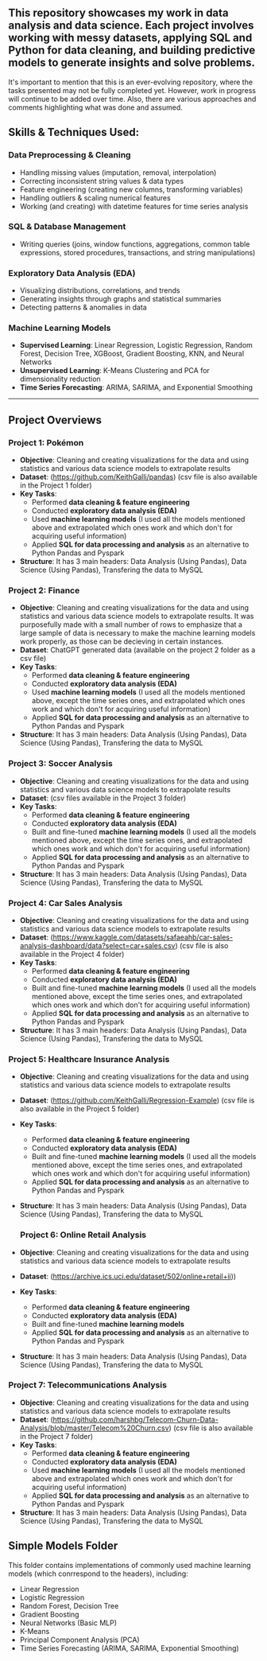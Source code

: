 This repository showcases my work in data analysis and data science. Each project involves working with messy datasets, applying SQL and Python for data cleaning, and building predictive models to generate insights and solve problems.
---

It's important to mention that this is an ever-evolving repository, where the tasks presented may not be fully completed yet. However, work in progress will continue to be added over time. 
Also, there are various approaches and comments highlighting what was done and assumed.

## Skills & Techniques Used:

### **Data Preprocessing & Cleaning**
- Handling missing values (imputation, removal, interpolation)  
- Correcting inconsistent string values & data types  
- Feature engineering (creating new columns, transforming variables)  
- Handling outliers & scaling numerical features  
- Working (and creating) with datetime features for time series analysis  

### **SQL & Database Management**
- Writing queries (joins, window functions, aggregations, common table expressions, stored procedures, transactions, and string manipulations) 

### **Exploratory Data Analysis (EDA)**
- Visualizing distributions, correlations, and trends  
- Generating insights through graphs and statistical summaries  
- Detecting patterns & anomalies in data  

### **Machine Learning Models**
- **Supervised Learning**: Linear Regression, Logistic Regression, Random Forest, Decision Tree, XGBoost, Gradient Boosting, KNN, and Neural Networks  
- **Unsupervised Learning**: K-Means Clustering and PCA for dimensionality reduction  
- **Time Series Forecasting**: ARIMA, SARIMA, and Exponential Smoothing 

---

##  Project Overviews

### **Project 1: Pokémon**
- **Objective**: Cleaning and creating visualizations for the data and using statistics and various data science models to extrapolate results
- **Dataset**: (https://github.com/KeithGalli/pandas) (csv file is also available in the Project 1 folder)
- **Key Tasks**: 
  - Performed **data cleaning & feature engineering**
  - Conducted **exploratory data analysis (EDA)**
  - Used **machine learning models** (I used all the models mentioned above and extrapolated which ones work and which don't for acquiring useful information)
  - Applied **SQL for data processing and analysis** as an alternative to Python Pandas and Pyspark
- **Structure**: It has 3 main headers: Data Analysis (Using Pandas), Data Science (Using Pandas), Transfering the data to MySQL


### **Project 2: Finance**
- **Objective**: Cleaning and creating visualizations for the data and using statistics and various data science models to extrapolate results. It was purposefully made with a small number of rows to emphasize that a large sample of data is necessary to make the machine learning models work properly, as those can be decieving in certain instances.
- **Dataset**: ChatGPT generated data (available on the project 2 folder as a csv file)
- **Key Tasks**: 
  - Performed **data cleaning & feature engineering**
  - Conducted **exploratory data analysis (EDA)**
  - Used **machine learning models** (I used all the models mentioned above, except the time series ones, and extrapolated which ones work and which don't for acquiring useful information)
  - Applied **SQL for data processing and analysis** as an alternative to Python Pandas and Pyspark
- **Structure**: It has 3 main headers: Data Analysis (Using Pandas), Data Science (Using Pandas), Transfering the data to MySQL


### **Project 3: Soccer Analysis**
- **Objective**: Cleaning and creating visualizations for the data and using statistics and various data science models to extrapolate results
- **Dataset**: (csv files available in the Project 3 folder)
- **Key Tasks**: 
  - Performed **data cleaning & feature engineering**
  - Conducted **exploratory data analysis (EDA)**
  - Built and fine-tuned **machine learning models** (I used all the models mentioned above, except the time series ones,  and extrapolated which ones work and which don't for acquiring useful information)
  - Applied **SQL for data processing and analysis** as an alternative to Python Pandas and Pyspark
- **Structure**: It has 3 main headers: Data Analysis (Using Pandas), Data Science (Using Pandas), Transfering the data to MySQL

### **Project 4: Car Sales Analysis**
- **Objective**: Cleaning and creating visualizations for the data and using statistics and various data science models to extrapolate results
- **Dataset**: (https://www.kaggle.com/datasets/safaeahb/car-sales-analysis-dashboard/data?select=car+sales.csv) (csv file is also available in the Project 4 folder)
- **Key Tasks**: 
  - Performed **data cleaning & feature engineering**
  - Conducted **exploratory data analysis (EDA)**
  - Built and fine-tuned **machine learning models** (I used all the models mentioned above, except the time series ones,  and extrapolated which ones work and which don't for acquiring useful information)
  - Applied **SQL for data processing and analysis** as an alternative to Python Pandas and Pyspark
- **Structure**: It has 3 main headers: Data Analysis (Using Pandas), Data Science (Using Pandas), Transfering the data to MySQL

### **Project 5: Healthcare Insurance Analysis**
- **Objective**: Cleaning and creating visualizations for the data and using statistics and various data science models to extrapolate results
- **Dataset**: (https://github.com/KeithGalli/Regression-Example) (csv file is also available in the Project 5 folder)
- **Key Tasks**: 
  - Performed **data cleaning & feature engineering**
  - Conducted **exploratory data analysis (EDA)**
  - Built and fine-tuned **machine learning models** (I used all the models mentioned above, except the time series ones,  and extrapolated which ones work and which don't for acquiring useful information)
  - Applied **SQL for data processing and analysis** as an alternative to Python Pandas and Pyspark
- **Structure**: It has 3 main headers: Data Analysis (Using Pandas), Data Science (Using Pandas), Transfering the data to MySQL

  ### **Project 6: Online Retail Analysis**
- **Objective**: Cleaning and creating visualizations for the data and using statistics and various data science models to extrapolate results
- **Dataset**: (https://archive.ics.uci.edu/dataset/502/online+retail+ii))
- **Key Tasks**: 
  - Performed **data cleaning & feature engineering**
  - Conducted **exploratory data analysis (EDA)**
  - Built and fine-tuned **machine learning models** 
  - Applied **SQL for data processing and analysis** as an alternative to Python Pandas and Pyspark
- **Structure**: It has 3 main headers: Data Analysis (Using Pandas), Data Science (Using Pandas), Transfering the data to MySQL

### **Project 7: Telecommunications Analysis**
- **Objective**: Cleaning and creating visualizations for the data and using statistics and various data science models to extrapolate results
- **Dataset**: (https://github.com/harshbg/Telecom-Churn-Data-Analysis/blob/master/Telecom%20Churn.csv) (csv file is also available in the Project 7 folder)
- **Key Tasks**: 
  - Performed **data cleaning & feature engineering**
  - Conducted **exploratory data analysis (EDA)**
  - Used **machine learning models** (I used all the models mentioned above and extrapolated which ones work and which don't for acquiring useful information)
  - Applied **SQL for data processing and analysis** as an alternative to Python Pandas and Pyspark
- **Structure**: It has 3 main headers: Data Analysis (Using Pandas), Data Science (Using Pandas), Transfering the data to MySQL


## Simple Models Folder
This folder contains implementations of commonly used machine learning models (which conrrespond to the headers), including:
- Linear Regression
- Logistic Regression
- Random Forest, Decision Tree
- Gradient Boosting
- Neural Networks (Basic MLP)
- K-Means
- Principal Component Analysis (PCA)
- Time Series Forecasting (ARIMA, SARIMA, Exponential Smoothing)
  

